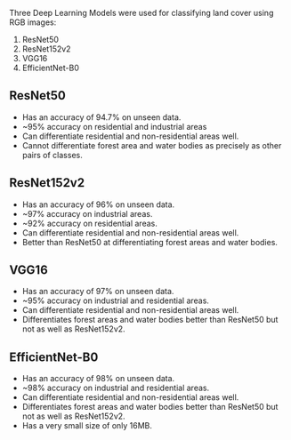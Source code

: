 Three Deep Learning Models were used for classifying land cover using RGB images:
1. ResNet50
2. ResNet152v2
3. VGG16
4. EfficientNet-B0

## ResNet50

- Has an accuracy of 94.7% on unseen data.
- ~95% accuracy on residential and industrial areas 
- Can differentiate residential and non-residential areas well.
- Cannot differentiate forest area and water bodies as precisely as other pairs of classes.

## ResNet152v2

- Has an accuracy of 96% on unseen data.
- ~97% accuracy on industrial areas.    
- ~92% accuracy on residential areas.    
- Can differentiate residential and non-residential areas well.
- Better than ResNet50 at differentiating forest areas and water bodies.

## VGG16

- Has an accuracy of 97% on unseen data.
- ~95% accuracy on industrial and residential areas.
- Can differentiate residential and non-residential areas well.
- Differentiates forest areas and water bodies better than ResNet50 but not as well as ResNet152v2.

## EfficientNet-B0

- Has an accuracy of 98% on unseen data.
- ~98% accuracy on industrial and residential areas.
- Can differentiate residential and non-residential areas well.
- Differentiates forest areas and water bodies better than ResNet50 but not as well as ResNet152v2.
- Has a very small size of only 16MB.